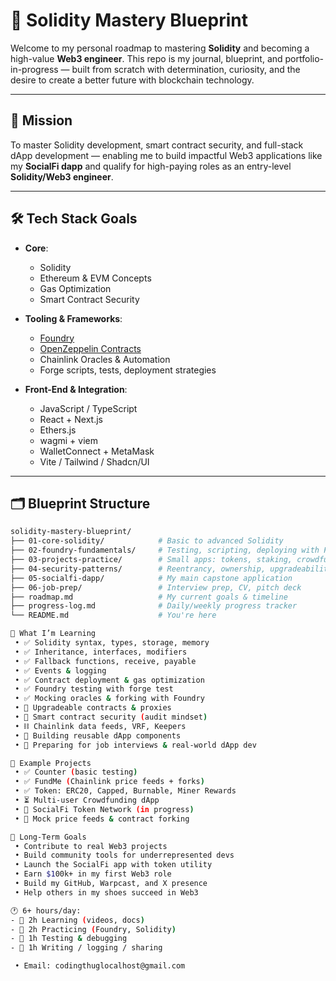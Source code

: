 # 🧠 Solidity Mastery Blueprint

Welcome to my personal roadmap to mastering **Solidity** and becoming a high-value **Web3 engineer**. This repo is my journal, blueprint, and portfolio-in-progress — built from scratch with determination, curiosity, and the desire to create a better future with blockchain technology.

---

## 🎯 Mission

To master Solidity development, smart contract security, and full-stack dApp development — enabling me to build impactful Web3 applications like my **SocialFi dapp** and qualify for high-paying roles as an entry-level **Solidity/Web3 engineer**.

---

## 🛠️ Tech Stack Goals

- **Core**:  
  - Solidity  
  - Ethereum & EVM Concepts  
  - Gas Optimization  
  - Smart Contract Security

- **Tooling & Frameworks**:  
  - [Foundry](https://book.getfoundry.sh/)
  - [OpenZeppelin Contracts](https://docs.openzeppelin.com/contracts)  
  - Chainlink Oracles & Automation  
  - Forge scripts, tests, deployment strategies

- **Front-End & Integration**:  
  - JavaScript / TypeScript  
  - React + Next.js  
  - Ethers.js  
  - wagmi + viem  
  - WalletConnect + MetaMask  
  - Vite / Tailwind / Shadcn/UI

---

## 🗂️ Blueprint Structure

```bash
solidity-mastery-blueprint/
├── 01-core-solidity/            # Basic to advanced Solidity
├── 02-foundry-fundamentals/     # Testing, scripting, deploying with Foundry
├── 03-projects-practice/        # Small apps: tokens, staking, crowdfunding
├── 04-security-patterns/        # Reentrancy, ownership, upgradeability
├── 05-socialfi-dapp/            # My main capstone application
├── 06-job-prep/                 # Interview prep, CV, pitch deck
├── roadmap.md                   # My current goals & timeline
├── progress-log.md              # Daily/weekly progress tracker
└── README.md                    # You're here

🧩 What I’m Learning
 • ✅ Solidity syntax, types, storage, memory
 • ✅ Inheritance, interfaces, modifiers
 • ✅ Fallback functions, receive, payable
 • ✅ Events & logging
 • ✅ Contract deployment & gas optimization
 • ✅ Foundry testing with forge test
 • ✅ Mocking oracles & forking with Foundry
 • 🔄 Upgradeable contracts & proxies
 • 🔐 Smart contract security (audit mindset)
 • ⛓️ Chainlink data feeds, VRF, Keepers
 • 🧱 Building reusable dApp components
 • 🚀 Preparing for job interviews & real-world dApp dev

🧪 Example Projects
 • ✅ Counter (basic testing)
 • ✅ FundMe (Chainlink price feeds + forks)
 • ✅ Token: ERC20, Capped, Burnable, Miner Rewards
 • ⏳ Multi-user Crowdfunding dApp
 • 🚧 SocialFi Token Network (in progress)
 • 📡 Mock price feeds & contract forking

🧭 Long-Term Goals
 • Contribute to real Web3 projects
 • Build community tools for underrepresented devs
 • Launch the SocialFi app with token utility
 • Earn $100k+ in my first Web3 role
 • Build my GitHub, Warpcast, and X presence
 • Help others in my shoes succeed in Web3

🕐 6+ hours/day:
- 🧩 2h Learning (videos, docs)
- 🔨 2h Practicing (Foundry, Solidity)
- 🧪 1h Testing & debugging
- 📓 1h Writing / logging / sharing

 • Email: codingthuglocalhost@gmail.com

